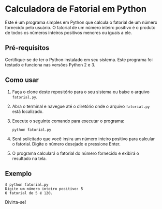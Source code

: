 # Calculadora de Fatorial em Python

Este é um programa simples em Python que calcula o fatorial de um número fornecido pelo usuário. O fatorial de um número inteiro positivo é o produto de todos os números inteiros positivos menores ou iguais a ele.

## Pré-requisitos

Certifique-se de ter o Python instalado em seu sistema. Este programa foi testado e funciona nas versões Python 2 e 3.

## Como usar

1. Faça o clone deste repositório para o seu sistema ou baixe o arquivo `fatorial.py`.

2. Abra o terminal e navegue até o diretório onde o arquivo `fatorial.py` está localizado.

3. Execute o seguinte comando para executar o programa:

   ```
   python fatorial.py
   ```

4. Será solicitado que você insira um número inteiro positivo para calcular o fatorial. Digite o número desejado e pressione Enter.

5. O programa calculará o fatorial do número fornecido e exibirá o resultado na tela.

## Exemplo

```
$ python fatorial.py
Digite um número inteiro positivo: 5
O fatorial de 5 é 120.
```

Divirta-se!
